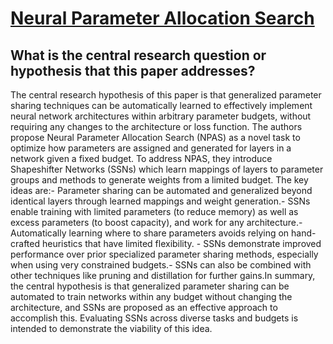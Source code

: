 # [Neural Parameter Allocation Search](https://arxiv.org/abs/2006.10598)

## What is the central research question or hypothesis that this paper addresses?

The central research hypothesis of this paper is that generalized parameter sharing techniques can be automatically learned to effectively implement neural network architectures within arbitrary parameter budgets, without requiring any changes to the architecture or loss function. The authors propose Neural Parameter Allocation Search (NPAS) as a novel task to optimize how parameters are assigned and generated for layers in a network given a fixed budget. To address NPAS, they introduce Shapeshifter Networks (SSNs) which learn mappings of layers to parameter groups and methods to generate weights from a limited budget. The key ideas are:- Parameter sharing can be automated and generalized beyond identical layers through learned mappings and weight generation.- SSNs enable training with limited parameters (to reduce memory) as well as excess parameters (to boost capacity), and work for any architecture.- Automatically learning where to share parameters avoids relying on hand-crafted heuristics that have limited flexibility. - SSNs demonstrate improved performance over prior specialized parameter sharing methods, especially when using very constrained budgets.- SSNs can also be combined with other techniques like pruning and distillation for further gains.In summary, the central hypothesis is that generalized parameter sharing can be automated to train networks within any budget without changing the architecture, and SSNs are proposed as an effective approach to accomplish this. Evaluating SSNs across diverse tasks and budgets is intended to demonstrate the viability of this idea.
